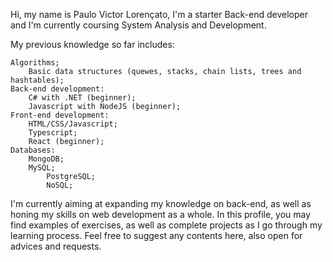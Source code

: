 Hi, my name is Paulo Victor Lorençato, I'm a starter Back-end developer and I'm currently coursing System Analysis and Development. 

My previous knowledge so far includes:

	Algorithms;	
 		Basic data structures (quewes, stacks, chain lists, trees and hashtables);	
 	Back-end development:		
  		C# with .NET (beginner);
    	Javascript with NodeJS (beginner);
	Front-end development:
		HTML/CSS/Javascript;
		Typescript;
		React (beginner);
	Databases:
		MongoDB;
  		MySQL;
    		PostgreSQL;
      		NoSQL;


I'm currently aiming at expanding my knowledge on back-end, as well as honing my skills on web development as a whole. In this profile, you may find examples of exercises, as well as complete projects as I go through my learning process. Feel free to suggest any contents here, also open for advices and requests.
